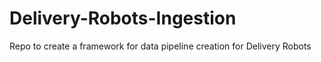# Delivery-Robots-Ingestion
Repo to create a framework for data pipeline creation for Delivery Robots
